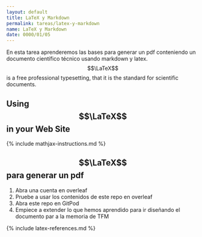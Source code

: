 ```yaml
---
layout: default
title: LaTeX y Markdown
permalink: tareas/latex-y-markdown
name: LaTeX y Markdown
date: 0000/01/05
---
```



En esta tarea aprenderemos las bases para generar un pdf conteniendo un documento científico técnico usando  markdown y latex. $$\LaTeX$$ is a free professional typesetting, that it is the standard for scientific  documents.


## Using $$\LaTeX$$  in your Web Site

{% include mathjax-instructions.md %}

## $$\LaTeX$$ para generar un pdf


1. Abra una cuenta en overleaf
2. Pruebe a usar los contenidos de este repo en overleaf
3. Abra este repo en GitPod
4. Empiece a extender lo que hemos aprendido para ir diseñando el documento par a la memoria de TFM

{% include latex-references.md %}




